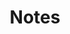 ---
title: Notes
photograph:
  file: $23-05-Holland-0404.jpg
  name: Rusty Heart
  socialmedia: /static/images/social-media/$Notes-2029.png
---
